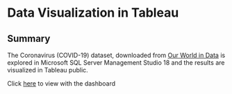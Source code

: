 # Data Visualization in Tableau

## Summary

The Coronavirus (COVID-19) dataset, downloaded from [Our World in Data](https://ourworldindata.org/covid-deaths) is explored in Microsoft SQL Server Management Studio 18 and the results are visualized in Tableau public.

Click [here](https://public.tableau.com/views/Covid19Dashboard_16475787127090/Dashboard1?:language=en-US&publish=yes&:display_count=n&:origin=viz_share_link) to view with the dashboard
